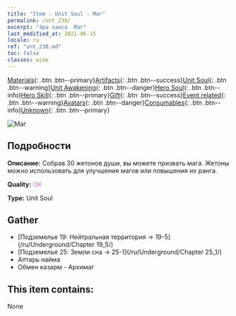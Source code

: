 ```yaml
---
title: "Item - Unit Soul - Маг"
permalink: /unt_238/
excerpt: "Эра хаоса  Маг"
last_modified_at: 2021-06-15
locale: ru
ref: "unt_238.md"
toc: false
classes: wide
---
```

 [Materials](/ItemsRU/){: .btn .btn--primary}[Artifacts](/ItemsRU/Artifacts/){: .btn .btn--success}[Unit Soul](/ItemsRU/UnitSoul/){: .btn .btn--warning}[Unit Awakening](/ItemsRU/UnitAwakening/){: .btn .btn--danger}[Hero Soul](/ItemsRU/HeroSoul/){: .btn .btn--info}[Hero Skill](/ItemsRU/HeroSkill/){: .btn .btn--primary}[Gift](/ItemsRU/Gift/){: .btn .btn--success}[Event related](/ItemsRU/Events/){: .btn .btn--warning}[Avatars](/ItemsRU/Avatars/){: .btn .btn--danger}[Consumables](/ItemsRU/Consumables/){: .btn .btn--info}[Unknown](/ItemsRU/Unknown/){: .btn .btn--primary}

 ![Маг](/images/u/ti_dafashi.jpg)

## Подробности
 **Описание:** Собрав 30 жетонов души, вы можете призвать мага. Жетоны можно использовать для улучшения магов или повышения их ранга.

 **Quality:** <span style="color: #DA70D6">OK</span>

 **Type:** Unit Soul

## Gather

*    [Подземелье 19: Нейтральная территория -> 19-5](/ru/Underground/Chapter 19_5/) 
*    [Подземелье 25: Земли сна -> 25-1](/ru/Underground/Chapter 25_1/) 
*    Алтарь найма 
*    Обмен казарм - Архимаг 

## This item contains:

  None

